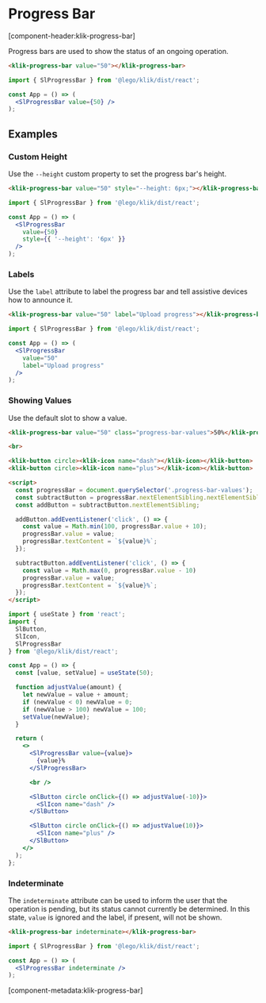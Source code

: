 # Progress Bar

[component-header:klik-progress-bar]

Progress bars are used to show the status of an ongoing operation.

```html preview
<klik-progress-bar value="50"></klik-progress-bar>
```

```jsx react
import { SlProgressBar } from '@lego/klik/dist/react';

const App = () => (
  <SlProgressBar value={50} />
);
```

## Examples

### Custom Height

Use the `--height` custom property to set the progress bar's height.

```html preview
<klik-progress-bar value="50" style="--height: 6px;"></klik-progress-bar>
```

```jsx react
import { SlProgressBar } from '@lego/klik/dist/react';

const App = () => (
  <SlProgressBar 
    value={50}
    style={{ '--height': '6px' }}
  />
);
```

### Labels

Use the `label` attribute to label the progress bar and tell assistive devices how to announce it.

```html preview
<klik-progress-bar value="50" label="Upload progress"></klik-progress-bar>
```

```jsx react
import { SlProgressBar } from '@lego/klik/dist/react';

const App = () => (
  <SlProgressBar
    value="50" 
    label="Upload progress"
  />
);
```

### Showing Values

Use the default slot to show a value.

```html preview
<klik-progress-bar value="50" class="progress-bar-values">50%</klik-progress-bar>

<br>

<klik-button circle><klik-icon name="dash"></klik-icon></klik-button>
<klik-button circle><klik-icon name="plus"></klik-icon></klik-button>

<script>
  const progressBar = document.querySelector('.progress-bar-values');
  const subtractButton = progressBar.nextElementSibling.nextElementSibling;
  const addButton = subtractButton.nextElementSibling;

  addButton.addEventListener('click', () => {
    const value = Math.min(100, progressBar.value + 10);
    progressBar.value = value;
    progressBar.textContent = `${value}%`;
  });

  subtractButton.addEventListener('click', () => {
    const value = Math.max(0, progressBar.value - 10)
    progressBar.value = value;
    progressBar.textContent = `${value}%`;
  });
</script>
```

```jsx react
import { useState } from 'react';
import { 
  SlButton,
  SlIcon,
  SlProgressBar
} from '@lego/klik/dist/react';

const App = () => {
  const [value, setValue] = useState(50);

  function adjustValue(amount) {
    let newValue = value + amount;
    if (newValue < 0) newValue = 0;
    if (newValue > 100) newValue = 100;
    setValue(newValue);
  }

  return (
    <>
      <SlProgressBar value={value}>
        {value}%
      </SlProgressBar>

      <br />

      <SlButton circle onClick={() => adjustValue(-10)}>
        <SlIcon name="dash" />
      </SlButton>

      <SlButton circle onClick={() => adjustValue(10)}>
        <SlIcon name="plus" />
      </SlButton>
    </>
  );
};
```

### Indeterminate

The `indeterminate` attribute can be used to inform the user that the operation is pending, but its status cannot currently be determined. In this state, `value` is ignored and the label, if present, will not be shown.

```html preview
<klik-progress-bar indeterminate></klik-progress-bar>
```

```jsx react
import { SlProgressBar } from '@lego/klik/dist/react';

const App = () => (
  <SlProgressBar indeterminate />
);
```

[component-metadata:klik-progress-bar]
